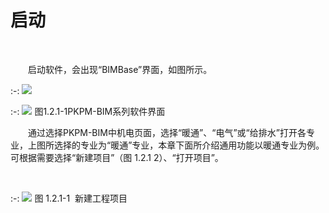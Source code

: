 # 启动
<br/>

&emsp;&emsp;启动软件，会出现“BIMBase”界面，如图所示。
<br/>

:-: ![](images/1_1620614932359.png)
<br/>

:-: ![](images/2_1620614943174.png)
图1.2.1-1PKPM\-BIM系列软件界面
<br/>

&emsp;&emsp;通过选择PKPM-BIM中机电页面，选择“暖通”、“电气”或“给排水”打开各专业，上图所选择的专业为“暖通”专业，本章下面所介绍通用功能以暖通专业为例。可根据需要选择“新建项目”（图 1.2.1 2）、“打开项目”。

<br/>

:-: ![](images/3_1620614965237.png)
图 1.2.1-1  新建工程项目
<br/>